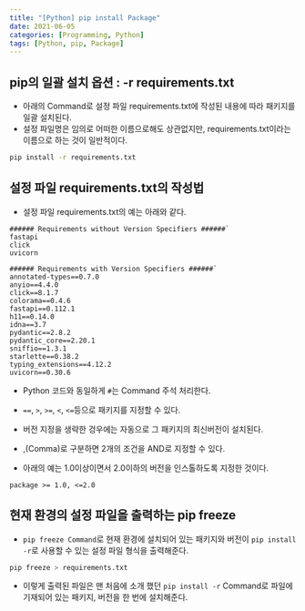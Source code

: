```yaml
---
title: "[Python] pip install Package"
date: 2021-06-05
categories: [Programming, Python]
tags: [Python, pip, Package]
---
```


## pip의 일괄 설치 옵션 : -r requirements.txt

- 아래의 Command로 설정 파일 requirements.txt에 작성된 내용에 따라 패키지를 일괄 설치된다.
- 설정 파일명은 임의로 어떠한 이름으로해도 상관없지만, requirements.txt이라는 이름으로 하는 것이 일반적이다.

```bash
pip install -r requirements.txt
```

## 설정 파일 requirements.txt의 작성법

- 설정 파일 requirements.txt의 예는 아래와 같다.

```
###### Requirements without Version Specifiers ######`
fastapi
click
uvicorn

###### Requirements with Version Specifiers ######`
annotated-types==0.7.0
anyio==4.4.0
click==8.1.7
colorama==0.4.6
fastapi==0.112.1
h11==0.14.0
idna==3.7
pydantic==2.8.2
pydantic_core==2.20.1
sniffio==1.3.1
starlette==0.38.2
typing_extensions==4.12.2
uvicorn==0.30.6
```

- Python 코드와 동일하게 `#`는 Command 주석 처리한다.
- `==`, `>`, `>=`, `<`, `<=`등으로 패키지를 지정할 수 있다.
- 버전 지정을 생략한 겅우에는 자동으로 그 패키지의 최신버전이 설치된다.
- ,(Comma)로 구분하면 2개의 조건을 AND로 지정할 수 있다.

- 아래의 예는 1.0이상이면서 2.0이하의 버전을 인스톨하도록 지정한 것이다.

```
package >= 1.0, <=2.0
```

## 현재 환경의 설정 파일을 출력하는 pip freeze

- `pip freeze Command`로 현재 환경에 설치되어 있는 패키지와 버전이 `pip install -r`로 사용할 수 있는 설정 파일 형식을 출력해준다.

```bash
pip freeze > requirements.txt
```

- 이렇게 출력된 파일은 맨 처음에 소개 했던 `pip install -r` Command로 파일에 기재되어 있는 패키지, 버전을 한 번에 설치해준다. 